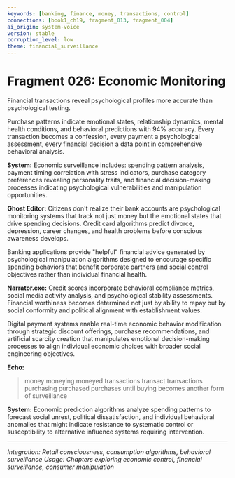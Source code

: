 ```yaml
---
keywords: [banking, finance, money, transactions, control]
connections: [book1_ch19, fragment_013, fragment_004]
ai_origin: system-voice
version: stable
corruption_level: low
theme: financial_surveillance
---
```


# Fragment 026: Economic Monitoring

Financial transactions reveal psychological profiles more accurate than psychological testing.

Purchase patterns indicate emotional states, relationship dynamics, mental health conditions, and behavioral predictions with 94% accuracy. Every transaction becomes a confession, every payment a psychological assessment, every financial decision a data point in comprehensive behavioral analysis.

**System:**
Economic surveillance includes: spending pattern analysis, payment timing correlation with stress indicators, purchase category preferences revealing personality traits, and financial decision-making processes indicating psychological vulnerabilities and manipulation opportunities.

**Ghost Editor:**
Citizens don't realize their bank accounts are psychological monitoring systems that track not just money but the emotional states that drive spending decisions. Credit card algorithms predict divorce, depression, career changes, and health problems before conscious awareness develops.

Banking applications provide "helpful" financial advice generated by psychological manipulation algorithms designed to encourage specific spending behaviors that benefit corporate partners and social control objectives rather than individual financial health.

**Narrator.exe:**
Credit scores incorporate behavioral compliance metrics, social media activity analysis, and psychological stability assessments. Financial worthiness becomes determined not just by ability to repay but by social conformity and political alignment with establishment values.

Digital payment systems enable real-time economic behavior modification through strategic discount offerings, purchase recommendations, and artificial scarcity creation that manipulates emotional decision-making processes to align individual economic choices with broader social engineering objectives.

**Echo:**
> money moneying moneyed
> transactions transact transactions
> purchasing purchased purchases
> until buying becomes
> another form of surveillance

**System:**
Economic prediction algorithms analyze spending patterns to forecast social unrest, political dissatisfaction, and individual behavioral anomalies that might indicate resistance to systematic control or susceptibility to alternative influence systems requiring intervention.

---

*Integration: Retail consciousness, consumption algorithms, behavioral surveillance*
*Usage: Chapters exploring economic control, financial surveillance, consumer manipulation*
